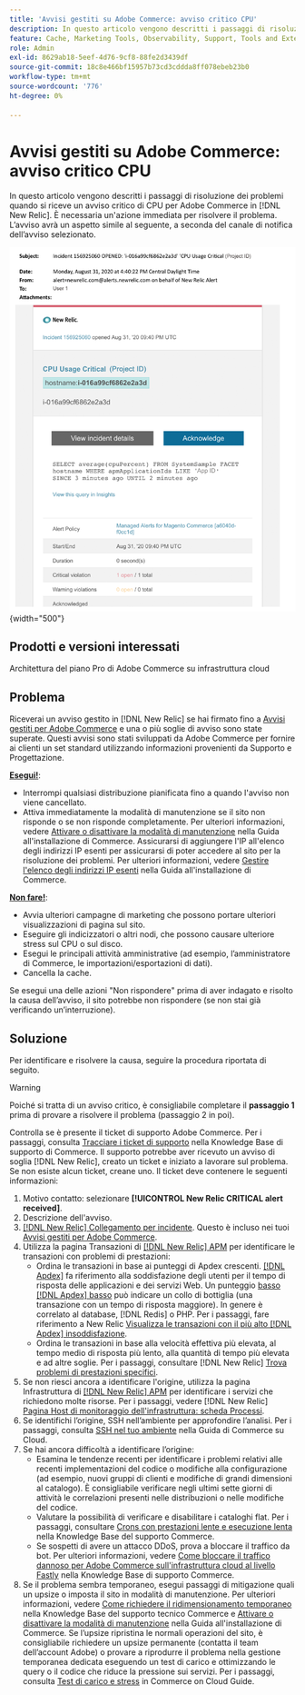 ```yaml
---
title: 'Avvisi gestiti su Adobe Commerce: avviso critico CPU'
description: In questo articolo vengono descritti i passaggi di risoluzione dei problemi quando si riceve un avviso critico di CPU per Adobe Commerce in [!DNL New Relic]. È necessaria un'azione immediata per risolvere il problema.
feature: Cache, Marketing Tools, Observability, Support, Tools and External Services
role: Admin
exl-id: 8629ab18-5eef-4d76-9cf8-88fe2d3439df
source-git-commit: 18c8e466bf15957b73cd3cddda8ff078ebeb23b0
workflow-type: tm+mt
source-wordcount: '776'
ht-degree: 0%

---
```


# Avvisi gestiti su Adobe Commerce: avviso critico CPU

In questo articolo vengono descritti i passaggi di risoluzione dei problemi quando si riceve un avviso critico di CPU per Adobe Commerce in [!DNL New Relic]. È necessaria un&#39;azione immediata per risolvere il problema. L’avviso avrà un aspetto simile al seguente, a seconda del canale di notifica dell’avviso selezionato.

![avviso disco critico](../../assets/managed-alerts/cpu-critical-magento-managed.png){width="500"}

## Prodotti e versioni interessati

Architettura del piano Pro di Adobe Commerce su infrastruttura cloud

## Problema

Riceverai un avviso gestito in [!DNL New Relic] se hai firmato fino a [Avvisi gestiti per Adobe Commerce](managed-alerts-for-magento-commerce.md) e una o più soglie di avviso sono state superate. Questi avvisi sono stati sviluppati da Adobe Commerce per fornire ai clienti un set standard utilizzando informazioni provenienti da Supporto e Progettazione.

<u>**Esegui!**</u>:

* Interrompi qualsiasi distribuzione pianificata fino a quando l&#39;avviso non viene cancellato.
* Attiva immediatamente la modalità di manutenzione se il sito non risponde o se non risponde completamente. Per ulteriori informazioni, vedere [Attivare o disattivare la modalità di manutenzione](https://experienceleague.adobe.com/en/docs/commerce-operations/installation-guide/tutorials/maintenance-mode) nella Guida all&#39;installazione di Commerce. Assicurarsi di aggiungere l&#39;IP all&#39;elenco degli indirizzi IP esenti per assicurarsi di poter accedere al sito per la risoluzione dei problemi. Per ulteriori informazioni, vedere [Gestire l&#39;elenco degli indirizzi IP esenti](https://experienceleague.adobe.com/en/docs/commerce-operations/installation-guide/tutorials/maintenance-mode#maintain-the-list-of-exempt-ip-addresses) nella Guida all&#39;installazione di Commerce.

<u>**Non fare!**</u>:

* Avvia ulteriori campagne di marketing che possono portare ulteriori visualizzazioni di pagina sul sito.
* Eseguire gli indicizzatori o altri nodi, che possono causare ulteriore stress sul CPU o sul disco.
* Esegui le principali attività amministrative (ad esempio, l’amministratore di Commerce, le importazioni/esportazioni di dati).
* Cancella la cache.

Se esegui una delle azioni &quot;Non rispondere&quot; prima di aver indagato e risolto la causa dell’avviso, il sito potrebbe non rispondere (se non stai già verificando un’interruzione).

## Soluzione

Per identificare e risolvere la causa, seguire la procedura riportata di seguito.

>[!WARNING]
>
>Poiché si tratta di un avviso critico, è consigliabile completare il **passaggio 1** prima di provare a risolvere il problema (passaggio 2 in poi).

Controlla se è presente il ticket di supporto Adobe Commerce. Per i passaggi, consulta [Tracciare i ticket di supporto](https://experienceleague.adobe.com/en/docs/commerce-knowledge-base/kb/help-center-guide/magento-help-center-user-guide#track-support-case) nella Knowledge Base di supporto di Commerce. Il supporto potrebbe aver ricevuto un avviso di soglia [!DNL New Relic], creato un ticket e iniziato a lavorare sul problema. Se non esiste alcun ticket, creane uno. Il ticket deve contenere le seguenti informazioni:

1. Motivo contatto: selezionare **[!UICONTROL New Relic CRITICAL alert received]**.
1. Descrizione dell&#39;avviso.
1. [[!DNL New Relic] Collegamento per incidente](https://docs.newrelic.com/docs/alerts-applied-intelligence/new-relic-alerts/alert-incidents/view-violation-event-details-incidents). Questo è incluso nei tuoi [Avvisi gestiti per Adobe Commerce](managed-alerts-for-magento-commerce.md).
1. Utilizza la pagina Transazioni di [[!DNL New Relic] APM](https://docs.newrelic.com/docs/apm/applications-menu/monitoring/transactions-page-find-specific-performance-problems) per identificare le transazioni con problemi di prestazioni:
   * Ordina le transazioni in base ai punteggi di Apdex crescenti. [[!DNL Apdex]](https://docs.newrelic.com/docs/apm/new-relic-apm/apdex/apdex-measure-user-satisfaction) fa riferimento alla soddisfazione degli utenti per il tempo di risposta delle applicazioni e dei servizi Web. Un punteggio [basso [!DNL Apdex] basso](managed-alerts-for-magento-commerce-apdex-warning-alert.md) può indicare un collo di bottiglia (una transazione con un tempo di risposta maggiore). In genere è correlato al database, [!DNL Redis] o PHP. Per i passaggi, fare riferimento a New Relic [Visualizza le transazioni con il più alto [!DNL Apdex] insoddisfazione](https://docs.newrelic.com/docs/apm/new-relic-apm/apdex/view-your-apdex-score#apdex-dissat).
   * Ordina le transazioni in base alla velocità effettiva più elevata, al tempo medio di risposta più lento, alla quantità di tempo più elevata e ad altre soglie. Per i passaggi, consultare [!DNL New Relic] [Trova problemi di prestazioni specifici](https://docs.newrelic.com/docs/apm/applications-menu/monitoring/transactions-page-find-specific-performance-problems).
1. Se non riesci ancora a identificare l&#39;origine, utilizza la pagina Infrastruttura di [[!DNL New Relic] APM](https://docs.newrelic.com/docs/infrastructure/infrastructure-ui-pages/infra-hosts-ui-page) per identificare i servizi che richiedono molte risorse. Per i passaggi, vedere [!DNL New Relic] [Pagina Host di monitoraggio dell&#39;infrastruttura: scheda Processi](https://docs.newrelic.com/docs/infrastructure/infrastructure-ui-pages/infra-hosts-ui-page/#processes).
1. Se identifichi l’origine, SSH nell’ambiente per approfondire l’analisi. Per i passaggi, consulta [SSH nel tuo ambiente](https://experienceleague.adobe.com/docs/commerce-cloud-service/user-guide/develop/secure-connections.html) nella Guida di Commerce su Cloud.
1. Se hai ancora difficoltà a identificare l’origine:
   * Esamina le tendenze recenti per identificare i problemi relativi alle recenti implementazioni del codice o modifiche alla configurazione (ad esempio, nuovi gruppi di clienti e modifiche di grandi dimensioni al catalogo). È consigliabile verificare negli ultimi sette giorni di attività le correlazioni presenti nelle distribuzioni o nelle modifiche del codice.
   * Valutare la possibilità di verificare e disabilitare i cataloghi flat. Per i passaggi, consultare [Crons con prestazioni lente e esecuzione lenta](https://experienceleague.adobe.com/en/docs/commerce-knowledge-base/kb/troubleshooting/miscellaneous/slow-performance-slow-and-long-running-crons) nella Knowledge Base del supporto Commerce.
   * Se sospetti di avere un attacco DDoS, prova a bloccare il traffico da bot. Per ulteriori informazioni, vedere [Come bloccare il traffico dannoso per Adobe Commerce sull&#39;infrastruttura cloud al livello Fastly](https://experienceleague.adobe.com/en/docs/commerce-knowledge-base/kb/how-to/block-malicious-traffic-for-magento-commerce-on-fastly-level) nella Knowledge Base di supporto Commerce.
1. Se il problema sembra temporaneo, esegui passaggi di mitigazione quali un upsize o imposta il sito in modalità di manutenzione. Per ulteriori informazioni, vedere [Come richiedere il ridimensionamento temporaneo](https://experienceleague.adobe.com/en/docs/commerce-knowledge-base/kb/how-to/how-to-request-temporary-magento-upsize) nella Knowledge Base del supporto tecnico Commerce e [Attivare o disattivare la modalità di manutenzione](https://experienceleague.adobe.com/en/docs/commerce-operations/installation-guide/tutorials/maintenance-mode) nella Guida all&#39;installazione di Commerce. Se l’upsize ripristina le normali operazioni del sito, è consigliabile richiedere un upsize permanente (contatta il team dell’account Adobe) o provare a riprodurre il problema nella gestione temporanea dedicata eseguendo un test di carico e ottimizzando le query o il codice che riduce la pressione sui servizi. Per i passaggi, consulta [Test di carico e stress](https://experienceleague.adobe.com/en/docs/commerce-cloud-service/user-guide/develop/test/staging-and-production#load-and-stress-testing) in Commerce on Cloud Guide.
